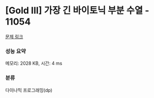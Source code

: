 # [Gold III] 가장 긴 바이토닉 부분 수열 - 11054 

[문제 링크](https://www.acmicpc.net/problem/11054) 

### 성능 요약

메모리: 2028 KB, 시간: 4 ms

### 분류

다이나믹 프로그래밍(dp)

